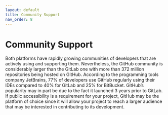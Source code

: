 ```yaml
---
layout: default
title: Community Support
nav_order: 8
---
```


# Community Support

Both platforms have rapidly growing communities of developers that are actively using and supporting them. Nevertheless, the GitHub community is considerably larger than the GitLab one with more than 372 million repositories being hosted on GitHub. According to the programming tools company JetBrains, 77% of developers use GitHub regularly using their IDEs compared to 40% for GitLab and 25% for BitBucket. GitHub’s popularity may in part be due to the fact it launched 3 years prior to GitLab. If public accessibility is a requirement for your project, GitHub may be the platform of choice since it will allow your project to reach a larger audience that may be interested in contributing to its development.